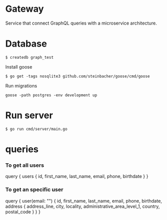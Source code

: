# Gateway

Service that connect GraphQL queries with a microservice architecture.

# Database

```
$ createdb graph_test
```

Install goose

```
$ go get -tags nosqlite3 github.com/steinbacher/goose/cmd/goose
```

Run migrations
```
goose -path postgres -env development up
```

# Run server

```
$ go run cmd/server/main.go
```

# queries

### To get all users

query {
    users {
        id,
        first_name,
        last_name,
        email,
        phone,
        birthdate
    }
}

### To get an specific user

query {
    user(email: "<email>") {
        id,
        first_name,
        last_name,
        email,
        phone,
        birthdate,
        address {
            address_line,
            city,
            locality,
            administrative_area_level_1,
            country,
            postal_code
        }
    }
}